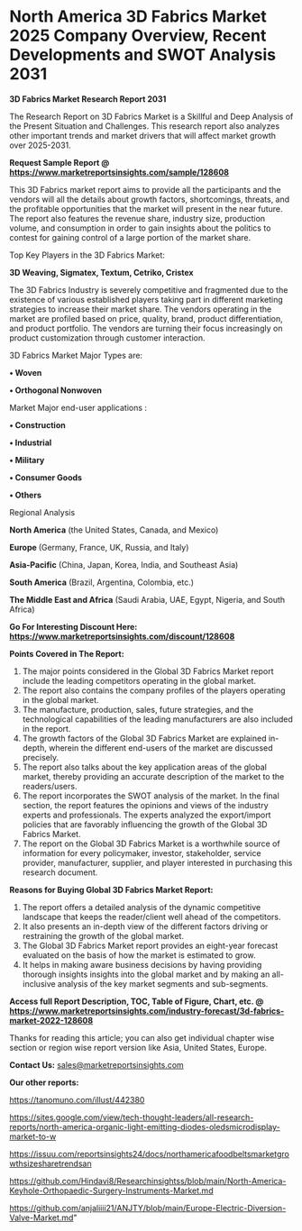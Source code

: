 # North America 3D Fabrics Market 2025 Company Overview, Recent Developments and SWOT Analysis 2031

<strong>3D Fabrics Market Research Report 2031</strong>

The Research Report on 3D Fabrics Market is a Skillful and Deep Analysis of the Present Situation and Challenges. This research report also analyzes other important trends and market drivers that will affect market growth over 2025-2031.

<strong>Request Sample Report @ <a href=https://www.marketreportsinsights.com/sample/128608>https://www.marketreportsinsights.com/sample/128608</a></strong>

This 3D Fabrics market report aims to provide all the participants and the vendors will all the details about growth factors, shortcomings, threats, and the profitable opportunities that the market will present in the near future. The report also features the revenue share, industry size, production volume, and consumption in order to gain insights about the politics to contest for gaining control of a large portion of the market share.

Top Key Players in the 3D Fabrics Market:

<strong>3D Weaving, Sigmatex, Textum, Cetriko, Cristex</strong>

The 3D Fabrics Industry is severely competitive and fragmented due to the existence of various established players taking part in different marketing strategies to increase their market share. The vendors operating in the market are profiled based on price, quality, brand, product differentiation, and product portfolio. The vendors are turning their focus increasingly on product customization through customer interaction.

3D Fabrics Market Major Types are:

<strong>• Woven

• Orthogonal Nonwoven</strong>

Market Major end-user applications :

<strong>• Construction

• Industrial

• Military

• Consumer Goods

• Others</strong>

Regional Analysis

</u><strong><b>North America</b></strong> (the United States, Canada, and Mexico)

<strong><b>Europe </b></strong>(Germany, France, UK, Russia, and Italy)

<strong><b>Asia-Pacific</b></strong> (China, Japan, Korea, India, and Southeast Asia)

<strong><b>South America</b></strong> (Brazil, Argentina, Colombia, etc.)

<strong><b>The Middle East and Africa</b></strong> (Saudi Arabia, UAE, Egypt, Nigeria, and South Africa)

<strong>Go For Interesting Discount Here: <a href=https://www.marketreportsinsights.com/discount/128608>https://www.marketreportsinsights.com/discount/128608</a></strong>

<strong>Points Covered in The Report:</strong>
<ol>
  <li>The major points considered in the Global 3D Fabrics Market report include the leading competitors operating in the global market.</li>
  <li>The report also contains the company profiles of the players operating in the global market.</li>
  <li>The manufacture, production, sales, future strategies, and the technological capabilities of the leading manufacturers are also included in the report.</li>
  <li>The growth factors of the Global 3D Fabrics Market are explained in-depth, wherein the different end-users of the market are discussed precisely.</li>
  <li>The report also talks about the key application areas of the global market, thereby providing an accurate description of the market to the readers/users.</li>
  <li>The report incorporates the SWOT analysis of the market. In the final section, the report features the opinions and views of the industry experts and professionals. The experts analyzed the export/import policies that are favorably influencing the growth of the Global 3D Fabrics Market.</li>
  <li>The report on the Global 3D Fabrics Market is a worthwhile source of information for every policymaker, investor, stakeholder, service provider, manufacturer, supplier, and player interested in purchasing this research document.</li>
</ol>
<strong>Reasons for Buying Global 3D Fabrics Market Report:</strong>

<ol>
  <li>The report offers a detailed analysis of the dynamic competitive landscape that keeps the reader/client well ahead of the competitors.</li>
  <li>It also presents an in-depth view of the different factors driving or restraining the growth of the global market.</li>
  <li>The Global 3D Fabrics Market report provides an eight-year forecast evaluated on the basis of how the market is estimated to grow.</li>
  <li>It helps in making aware business decisions by having providing thorough insights insights into the global market and by making an all-inclusive analysis of the key market segments and sub-segments.</li>
</ol>
<strong>Access full Report Description, TOC, Table of Figure, Chart, etc. @ <a href=https://www.marketreportsinsights.com/industry-forecast/3d-fabrics-market-2022-128608>https://www.marketreportsinsights.com/industry-forecast/3d-fabrics-market-2022-128608</a></strong>


Thanks for reading this article; you can also get individual chapter wise section or region wise report version like Asia, United States, Europe.

<strong>Contact Us:</strong>
sales@marketreportsinsights.com

<strong>Our other reports:</strong>

<a href=https://tanomuno.com/illust/442380>https://tanomuno.com/illust/442380</a>

<a href=https://sites.google.com/view/tech-thought-leaders/all-research-reports/north-america-organic-light-emitting-diodes-oledsmicrodisplay-market-to-w>https://sites.google.com/view/tech-thought-leaders/all-research-reports/north-america-organic-light-emitting-diodes-oledsmicrodisplay-market-to-w</a>

<a href=https://issuu.com/reportsinsights24/docs/northamericafoodbeltsmarketgrowthsizesharetrendsan>https://issuu.com/reportsinsights24/docs/northamericafoodbeltsmarketgrowthsizesharetrendsan</a>

<a href=https://github.com/Hindavi8/Researchinsightss/blob/main/North-America-Keyhole-Orthopaedic-Surgery-Instruments-Market.md>https://github.com/Hindavi8/Researchinsightss/blob/main/North-America-Keyhole-Orthopaedic-Surgery-Instruments-Market.md</a>

<a href=https://github.com/anjaliiii21/ANJTY/blob/main/Europe-Electric-Diversion-Valve-Market.md>https://github.com/anjaliiii21/ANJTY/blob/main/Europe-Electric-Diversion-Valve-Market.md</a>"
